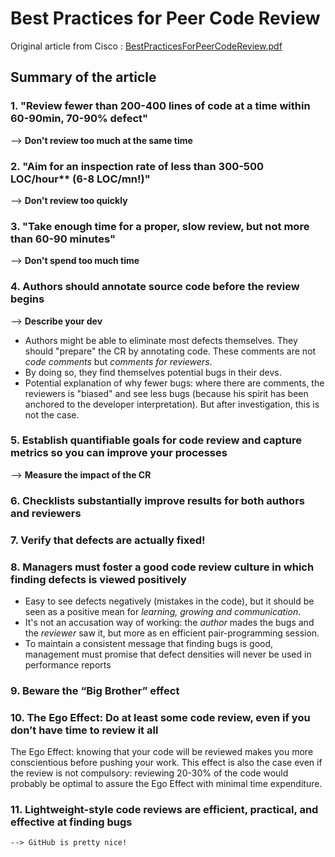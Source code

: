 # Best Practices for Peer Code Review

Original article from Cisco : [BestPracticesForPeerCodeReview.pdf](https://www.kessler.de/prd/smartbear/BestPracticesForPeerCodeReview.pdf)

## Summary of the article

### 1. "Review fewer than 200-400 lines of code at a time within 60-90min, 70-90% defect"

--> **Don't review too much at the same time**

### 2. "Aim for an inspection rate of less than 300-500 LOC/hour** (6-8 LOC/mn!)"

--> **Don't review too quickly**

### 3. "Take enough time for a proper, slow review, but not more than 60-90 minutes"

--> **Don't spend too much time**

### 4. Authors should annotate source code before the review begins

--> **Describe your dev**

- Authors might be able to eliminate most defects themselves. They should "prepare" the CR by annotating code. These comments are not *code comments* but *comments for reviewers*.
- By doing so, they find themselves potential bugs in their devs.
- Potential explanation of why fewer bugs: where there are comments, the reviewers is "biased" and see less bugs (because his spirit has been anchored to the developer interpretation). But after investigation, this is not the case.

### 5. Establish quantifiable goals for code review and capture metrics so you can improve your processes

--> **Measure the impact of the CR**

### 6. Checklists substantially improve results for both authors and reviewers

### 7. Verify that defects are actually fixed!

### 8. Managers must foster a good code review culture in which finding defects is viewed positively

- Easy to see defects negatively (mistakes in the code), but it should be seen as a positive mean for *learning, growing and communication*.
- It's not an accusation way of working: the *author* mades the bugs and the *reviewer* saw it, but more as en efficient pair-programming session.
- To maintain a consistent message that finding bugs is good, management must promise that defect densities will never be used in performance reports

### 9. Beware the “Big Brother” effect

### 10. The Ego Effect: Do at least some code review, even if you don’t have time to review it all

The Ego Effect: knowing that your code will be reviewed makes you more conscientious before pushing your work. This effect is also the case even if the review is not compulsory: reviewing 20-30% of the code would probably be optimal to assure the Ego Effect with minimal time expenditure.

### 11. Lightweight-style code reviews are efficient, practical, and effective at finding bugs

    --> GitHub is pretty nice!
